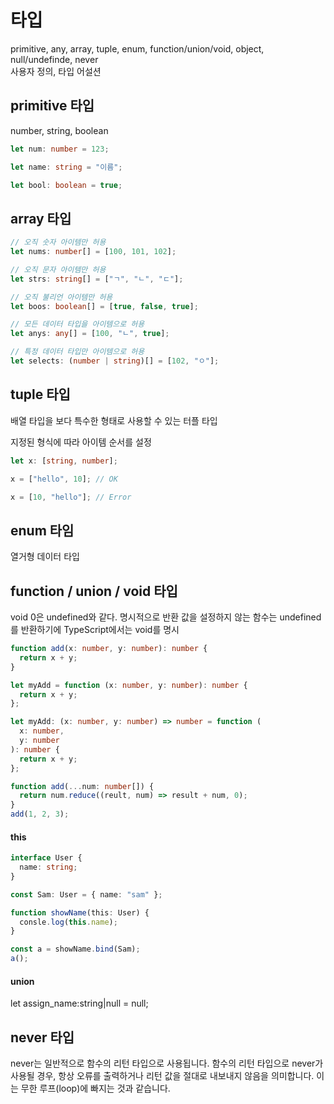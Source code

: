 # 타입

primitive, any, array, tuple, enum, function/union/void, object, null/undefinde, never  
사용자 정의, 타입 어설션

## primitive 타입

number, string, boolean

```ts
let num: number = 123;

let name: string = "이름";

let bool: boolean = true;
```

## array 타입

```ts
// 오직 숫자 아이템만 허용
let nums: number[] = [100, 101, 102];

// 오직 문자 아이템만 허용
let strs: string[] = ["ㄱ", "ㄴ", "ㄷ"];

// 오직 불리언 아이템만 허용
let boos: boolean[] = [true, false, true];

// 모든 데이터 타입을 아이템으로 허용
let anys: any[] = [100, "ㄴ", true];

// 특정 데이터 타입만 아이템으로 허용
let selects: (number | string)[] = [102, "ㅇ"];
```

## tuple 타입

배열 타입을 보다 특수한 형태로 사용할 수 있는 터플 타입

지정된 형식에 따라 아이템 순서를 설정

```ts
let x: [string, number];

x = ["hello", 10]; // OK

x = [10, "hello"]; // Error
```

## enum 타임

열거형 데이터 타입

## function / union / void 타입

void 0은 undefined와 같다. 명시적으로 반환 값을 설정하지 않는 함수는 undefined를 반환하기에 TypeScript에서는 void를 명시

```ts
function add(x: number, y: number): number {
  return x + y;
}

let myAdd = function (x: number, y: number): number {
  return x + y;
};

let myAdd: (x: number, y: number) => number = function (
  x: number,
  y: number
): number {
  return x + y;
};
```

```ts
function add(...num: number[]) {
  return num.reduce((reult, num) => result + num, 0);
}
add(1, 2, 3);
```

#### this

```ts
interface User {
  name: string;
}

const Sam: User = { name: "sam" };

function showName(this: User) {
  consle.log(this.name);
}

const a = showName.bind(Sam);
a();
```

#### union

let assign_name:string|null = null;

## never 타입

never는 일반적으로 함수의 리턴 타입으로 사용됩니다. 함수의 리턴 타입으로 never가 사용될 경우, 항상 오류를 출력하거나 리턴 값을 절대로 내보내지 않음을 의미합니다. 이는 무한 루프(loop)에 빠지는 것과 같습니다.
